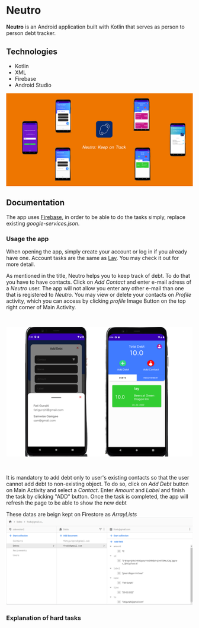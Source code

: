 # Neutro

**Neutro** is an Android application built with Kotlin that serves as person to person debt tracker.

## Technologies

- Kotlin
- XML
- Firebase
- Android Studio

![Image of Thumbnail](https://github.com/FatiGurqiti/Neutro/blob/master/images/Neutro.png)

## Documentation

The app uses [Firebase](https://firebase.google.com/), in order to be able to do the tasks simply, replace existing _google-services.json_.


### Usage the app

When opening the app, simply create your account or log in if you already have one. Account tasks are the same as [Lay](https://github.com/FatiGurqiti/Lay). You may check it out for more detail.

As mentioned in the title, Neutro helps you to keep track of debt. To do that you have to have contacts. Click on _Add Contact_ and enter e-mail adress of a _Neutro_ user. The app will not allow you enter any other e-mail than one that is registered to _Neutro_. 
You may view or delete your contacts on _Profile_ activity, which you can access by clicking _profile_ Image Button on the top right corner of Main Activity.

<br>

![Image of Debt](https://github.com/FatiGurqiti/Neutro/blob/master/images/Add%20Debt.png)  

<br>

It is mandatory to add debt only to user's existing contacts so that the user cannot add debt to non-existing object. To do so, click on _Add Debt_ button on Main Activity and select a _Contact_. Enter _Amount_ and _Label_ and finish the task by clicking "ADD" button.
Once the task is completed, the app will refresh the page to be able to show the new debt
<br>

These datas are beign kept on Firestore as *ArrayLists*
![Image of Firebase](https://github.com/FatiGurqiti/Neutro/blob/master/images/Firebase.png)  

### Explanation of hard tasks







